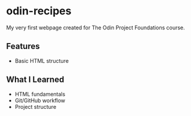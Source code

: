 # odin-recipes

My very first webpage created for The Odin Project Foundations course.

## Features

- Basic HTML structure

## What I Learned

- HTML fundamentals
- Git/GitHub workflow
- Project structure
